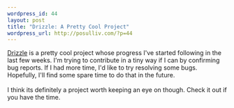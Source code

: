 ```yaml
--- 
wordpress_id: 44
layout: post
title: "Drizzle: A Pretty Cool Project"
wordpress_url: http://posulliv.com/?p=44
---
```

<a href="https://launchpad.net/drizzle">Drizzle</a> is a pretty cool project whose progress I've started following in the last few weeks. I'm trying to contribute in a tiny way if I can by confirming bug reports. If I had more time, I'd like to try resolving some bugs. Hopefully, I'll find some spare time to do that in the future.<br /><br />I think its definitely a project worth keeping an eye on though. Check it out if you have the time.
